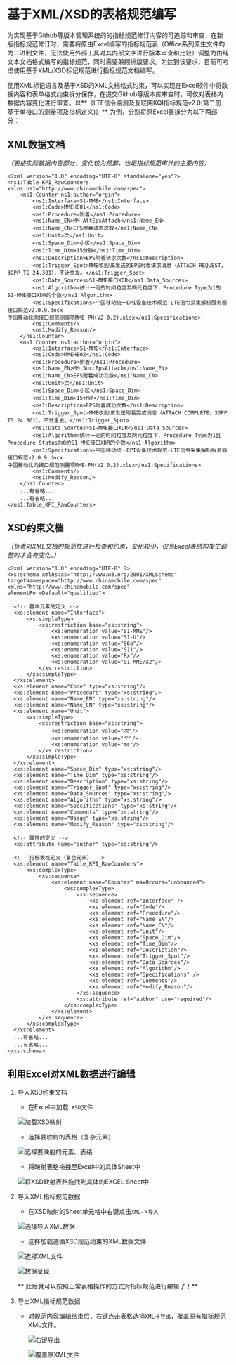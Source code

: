 # 基于XML/XSD的表格规范编写

​	为实现基于Github等版本管理系统的的指标规范修订内容的可追踪和审查，在新版指标规范修订时，需要将原由Excel编写的指标规范表（Office系列原生文件均为二进制文件，无法使用外部工具对其内部文字进行版本审查和比较）调整为由纯文本文档格式编写的指标规范，同时需要兼顾排版要求。为达到该要求，目前可考虑使用基于XML/XSD标记规范进行指标规范文档编写。

​	使用XML标记语言及基于XSD的XML文档格式约束，可以实现在Excel软件中将数据内容和表单格式约束拆分保存，在提交Github等版本库审查时，可仅对表格内数据内容变化进行审查。以**《LTE信令监测及互联网KQI指标规范v2.0(第二册 基于单接口的测量项及指标定义)》** 为例，分别将原Excel表拆分为以下两部分：

## XML数据文档

*（表格实际数据内容部分，变化较为频繁，也是指标规范审计的主要内容）*

```
<?xml version="1.0" encoding="UTF-8" standalone="yes"?>
<ns1:Table_KPI_RawCounters xmlns:ns1="http://www.chinamobile.com/spec">
	<ns1:Counter ns1:author="orgin">
		<ns1:Interface>S1-MME</ns1:Interface>
		<ns1:Code>MMEHE01</ns1:Code>
		<ns1:Procedure>附着</ns1:Procedure>
		<ns1:Name_EN>MM.AttEpsAttach</ns1:Name_EN>
		<ns1:Name_CN>EPS附着请求次数</ns1:Name_CN>
		<ns1:Unit>次</ns1:Unit>
		<ns1:Space_Dim>小区</ns1:Space_Dim>
		<ns1:Time_Dim>15分钟</ns1:Time_Dim>
		<ns1:Description>EPS附着请求次数</ns1:Description>
		<ns1:Trigger_Spot>MME收到UE发送的EPS附着请求消息（ATTACH REQUEST，3GPP TS 24.301），不计重发。</ns1:Trigger_Spot>
		<ns1:Data_Sources>S1-MME接口XDR</ns1:Data_Sources>
		<ns1:Algorithm>统计一定的时间粒度及网元粒度下，Procedure Type为1的S1-MME接口XDR的个数</ns1:Algorithm>
		<ns1:Specifications>中国移动统一DPI设备技术规范-LTE信令采集解析服务器接口规范v2.0.9.docx
中国移动北向接口规范测量项MME-PM(V2.0.2).xlsx</ns1:Specifications>
		<ns1:Comments/>
		<ns1:Modify_Reason/>
	</ns1:Counter>
	<ns1:Counter ns1:author="orgin">
		<ns1:Interface>S1-MME</ns1:Interface>
		<ns1:Code>MMEHE02</ns1:Code>
		<ns1:Procedure>附着</ns1:Procedure>
		<ns1:Name_EN>MM.SuccEpsAttach</ns1:Name_EN>
		<ns1:Name_CN>EPS附着成功次数</ns1:Name_CN>
		<ns1:Unit>次</ns1:Unit>
		<ns1:Space_Dim>小区</ns1:Space_Dim>
		<ns1:Time_Dim>15分钟</ns1:Time_Dim>
		<ns1:Description>EPS附着成功次数</ns1:Description>
		<ns1:Trigger_Spot>MME收到UE发送附着完成消息（ATTACH COMPLETE，3GPP TS 24.301），不计重发。</ns1:Trigger_Spot>
		<ns1:Data_Sources>S1-MME接口XDR</ns1:Data_Sources>
		<ns1:Algorithm>统计一定的时间粒度及网元粒度下，Procedure Type为1且Procedure Status为0的S1-MME接口XDR的个数</ns1:Algorithm>
		<ns1:Specifications>中国移动统一DPI设备技术规范-LTE信令采集解析服务器接口规范v2.0.9.docx
中国移动北向接口规范测量项MME-PM(V2.0.2).xlsx</ns1:Specifications>
		<ns1:Comments/>
		<ns1:Modify_Reason/>
	</ns1:Counter>
	...有省略...
	...有省略...
</ns1:Table_KPI_RawCounters>
```

##  XSD约束文档

*（负责对XML文档的规范性进行检查和约束，变化较少，仅当Excel表结构发生调整时才会有变化。）*

```
<?xml version="1.0" encoding="UTF-8" ?>
<xs:schema xmlns:xs="http://www.w3.org/2001/XMLSchema"
targetNamespace="http://www.chinamobile.com/spec"
xmlns="http://www.chinamobile.com/spec"
elementFormDefault="qualified">

  <!-- 基本元素的定义 -->
  <xs:element name="Interface">
      <xs:simpleType>
          <xs:restriction base="xs:string">
              <xs:enumeration value="S1-MME"/>
              <xs:enumeration value="S1-U"/>
              <xs:enumeration value="S6a"/>
              <xs:enumeration value="S11"/>
              <xs:enumeration value="Rx"/>
              <xs:enumeration value="S1-MME/X2"/>
          </xs:restriction>
      </xs:simpleType>
  </xs:element>
  <xs:element name="Code" type="xs:string"/>
  <xs:element name="Procedure" type="xs:string"/>
  <xs:element name="Name_EN" type="xs:string"/>
  <xs:element name="Name_CN" type="xs:string"/>
  <xs:element name="Unit">
      <xs:simpleType>
          <xs:restriction base="xs:string">
              <xs:enumeration value="次"/>
              <xs:enumeration value="个"/>
              <xs:enumeration value="ms"/>
          </xs:restriction>
      </xs:simpleType>
  </xs:element>
  <xs:element name="Space_Dim" type="xs:string"/>
  <xs:element name="Time_Dim" type="xs:string"/>
  <xs:element name="Description" type="xs:string"/>
  <xs:element name="Trigger_Spot" type="xs:string"/>
  <xs:element name="Data_Sources" type="xs:string"/>
  <xs:element name="Algorithm" type="xs:string"/>
  <xs:element name="Specifications" type="xs:string"/>
  <xs:element name="Comments" type="xs:string"/>
  <xs:element name="Usage" type="xs:string"/>
  <xs:element name="Modify_Reason" type="xs:string"/>

  <!-- 属性的定义 -->
  <xs:attribute name="author" type="xs:string"/>

  <!-- 指标表格定义（复合元素） -->
  <xs:element name="Table_KPI_RawCounters">
      <xs:complexType>
          <xs:sequence>
              <xs:element name="Counter" maxOccurs="unbounded">
                  <xs:complexType>
                      <xs:sequence>
                          <xs:element ref="Interface" />
                          <xs:element ref="Code"/>
                          <xs:element ref="Procedure"/>
                          <xs:element ref="Name_EN"/>
                          <xs:element ref="Name_CN"/>
                          <xs:element ref="Unit"/>
                          <xs:element ref="Space_Dim"/>
                          <xs:element ref="Time_Dim"/>
                          <xs:element ref="Description"/>
                          <xs:element ref="Trigger_Spot"/>
                          <xs:element ref="Data_Sources"/>
                          <xs:element ref="Algorithm"/>
                          <xs:element ref="Specifications" />
                          <xs:element ref="Comments"/>
                          <xs:element ref="Modify_Reason"/>
                      </xs:sequence>
                      <xs:attribute ref="author" use="required"/>
                  </xs:complexType>
              </xs:element>
          </xs:sequence>
      </xs:complexType>
  </xs:element>
  ...有省略...
  ...有省略...
</xs:schema>
```



## 利用Excel对XML数据进行编辑

1. 导入XSD约束文档

   * 在Excel中加载`.XSD`文件

   ![加载XSD映射](../imgs/image_xsd_import_1.png)

   * 选择要映射的表格（复杂元素）

   ![选择要映射的元素、表格](../imgs/image_xsd_import_2.png)

   * 将映射表格拖拽至Excel中的具体Sheet中

   ![将XSD映射表格拖拽到具体的EXCEL Sheet中](../imgs/image_xsd_import_3.png)

2. 导入XML指标规范数据

   * 在XSD映射的Sheet单元格中右键点击`XML-`>`导入`

   ![选择导入XML数据](../imgs/image_xml_import_1.png)

   * 选择加载遵循XSD规范约束的XML数据文件

   ![选择XML文件](../imgs/image_xml_import_2.png)

   ![数据呈现](../imgs/image_xml_import_3.png)


      ** 此后就可以按照正常表格操作的方式对指标规范进行编辑了！**

3. 导出XML指标规范数据

   * 对规范内容编辑结束后，右键点击表格选择`XML`->`导出`，覆盖原有指标规范XML文件。

     ![右键导出](../imgs/image_xml_export_1.png)

     ![覆盖原XML文件](../imgs/image_xml_export_2.png)